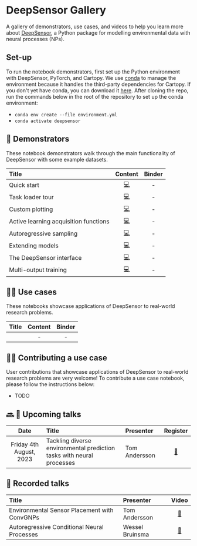 # DeepSensor Gallery

A gallery of demonstrators, use cases, and videos to help you learn more about [DeepSensor](https://github.com/tom-andersson/deepsensor),
a Python package for modelling environmental data with neural processes (NPs).

## Set-up

To run the notebook demonstrators, first set up the Python environment with DeepSensor, PyTorch,
and Cartopy. We use [conda](https://docs.conda.io/en/latest/) to manage the environment because
it handles the third-party dependencies for Cartopy. 
If you don't yet have conda, you can download it
[here](https://docs.conda.io/projects/conda/en/latest/user-guide/install/linux.html).
After cloning the repo, run the commands below in the root of the repository to
set up the conda environment:
- `conda env create --file environment.yml`
- `conda activate deepsensor`

## :scroll: Demonstrators
These notebook demonstrators walk through the main functionality of DeepSensor with some example
datasets. 

| Title                                 |                                               Content                                                | Binder |
|:--------------------------------------|:----------------------------------------------------------------------------------------------------:| :---: |
| Quick start                           | [:computer:](https://github.com/tom-andersson/deepsensor_demos/blob/main/tutorials/quickstart.ipynb) | - |
| Task loader tour                      | [:computer:](https://github.com/tom-andersson/deepsensor_demos/blob/main/tutorials/task_loader_tour.ipynb) | - |
| Custom plotting                       | [:computer:](https://github.com/tom-andersson/deepsensor_demos/blob/main/tutorials/plotting.ipynb) | - |
| Active learning acquisition functions | [:computer:](https://github.com/tom-andersson/deepsensor_demos/blob/main/tutorials/acquisition_functions.ipynb) | - |
| Autoregressive sampling               | [:computer:](https://github.com/tom-andersson/deepsensor_demos/blob/main/tutorials/ar_sampling.ipynb) | - |
| Extending models                      | [:computer:](https://github.com/tom-andersson/deepsensor_demos/blob/main/tutorials/extending_models.ipynb) | - |
| The DeepSensor interface              | [:computer:](https://github.com/tom-andersson/deepsensor_demos/blob/main/tutorials/interface.ipynb) | - |
| Multi-output training                 | [:computer:](https://github.com/tom-andersson/deepsensor_demos/blob/main/tutorials/multi_output_training.ipynb) | - |

## :scientist: Use cases
These notebooks showcase applications of DeepSensor to real-world research problems.

| Title | Content | Binder |
|:------|:-------:| :---: |
|       |   -     | - |

## :woman_student: Contributing a use case
User contributions that showcase applications of DeepSensor to real-world research problems are very welcome!
To contribute a use case notebook, please follow the instructions below:
* TODO

## :soon: :microphone: Upcoming talks
|          Date           | Title | Presenter |                                                 Register                                                  |
|:-----------------------:|:---------------------------------------------|:----------------|:---------------------------------------------------------------------------------------------------------:|
| Friday 4th August, 2023 | Tackling diverse environmental prediction tasks with neural processes | Tom Andersson   | [:memo:](https://digitalenvironment.org/wp-content/uploads/2023/07/20230804_CDE_Webinar_TomAndersson.pdf) |

## :microphone: Recorded talks

| Title                                        | Presenter       | Video |
|:---------------------------------------------|:----------------| :---: |
| Environmental Sensor Placement with ConvGNPs | Tom Andersson   | [:movie_camera:](https://youtu.be/v0pmqh09u1Y) |
| Autoregressive Conditional Neural Processes  | Wessel Bruinsma | [:movie_camera:](https://www.youtube.com/watch?v=93ZliHS0qBk) |
